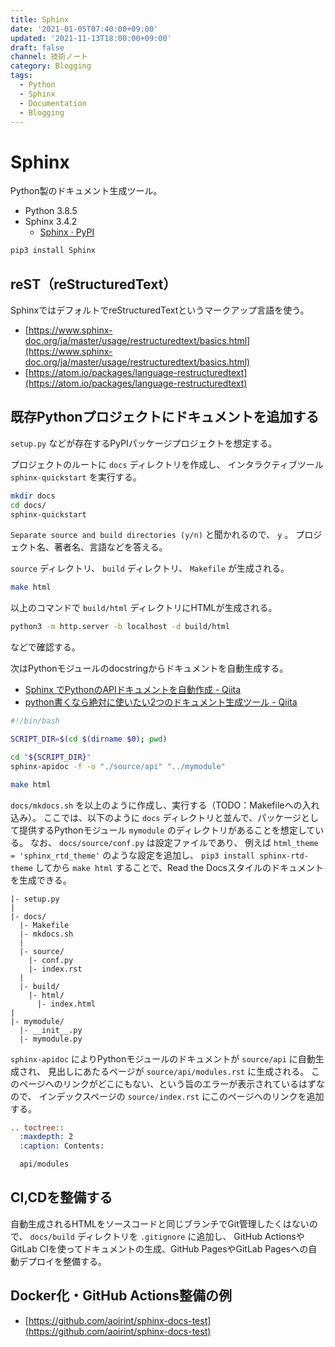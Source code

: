 ```yaml
---
title: Sphinx
date: '2021-01-05T07:40:00+09:00'
updated: '2021-11-13T18:00:00+09:00'
draft: false
channel: 技術ノート
category: Blogging
tags:
  - Python
  - Sphinx
  - Documentation
  - Blogging
---
```


# Sphinx

Python製のドキュメント生成ツール。

- Python 3.8.5
- Sphinx 3.4.2
  - [Sphinx · PyPI](https://pypi.org/project/Sphinx/)

```bash
pip3 install Sphinx
```

## reST（reStructuredText）

SphinxではデフォルトでreStructuredTextというマークアップ言語を使う。

- [https://www.sphinx-doc.org/ja/master/usage/restructuredtext/basics.html](https://www.sphinx-doc.org/ja/master/usage/restructuredtext/basics.html)
- [https://atom.io/packages/language-restructuredtext](https://atom.io/packages/language-restructuredtext)

## 既存Pythonプロジェクトにドキュメントを追加する

`setup.py` などが存在するPyPIパッケージプロジェクトを想定する。

プロジェクトのルートに `docs` ディレクトリを作成し、
インタラクティブツール `sphinx-quickstart` を実行する。

```bash
mkdir docs
cd docs/
sphinx-quickstart
```

`Separate source and build directories (y/n)` と聞かれるので、 `y` 。
プロジェクト名、著者名、言語などを答える。

`source` ディレクトリ、 `build` ディレクトリ、 `Makefile` が生成される。

```bash
make html
```

以上のコマンドで `build/html` ディレクトリにHTMLが生成される。

```bash
python3 -m http.server -b localhost -d build/html
```

などで確認する。

次はPythonモジュールのdocstringからドキュメントを自動生成する。

- [Sphinx でPythonのAPIドキュメントを自動作成 - Qiita](https://qiita.com/some-nyan/items/1980198a05c12d90e5c3)
- [python書くなら絶対に使いたい2つのドキュメント生成ツール - Qiita](https://qiita.com/hatsumi3/items/11c5bc835efe713e4767)

```bash
#!/bin/bash

SCRIPT_DIR=$(cd $(dirname $0); pwd)

cd "${SCRIPT_DIR}"
sphinx-apidoc -f -o "./source/api" "../mymodule"

make html
```

`docs/mkdocs.sh` を以上のように作成し、実行する（TODO：Makefileへの入れ込み）。
ここでは、以下のように `docs` ディレクトリと並んで、パッケージとして提供するPythonモジュール `mymodule` のディレクトリがあることを想定している。
なお、 `docs/source/conf.py` は設定ファイルであり、
例えば `html_theme = 'sphinx_rtd_theme'` のような設定を追加し、
`pip3 install sphinx-rtd-theme` してから `make html` することで、Read the Docsスタイルのドキュメントを生成できる。

```plain
|- setup.py
|
|- docs/
  |- Makefile
  |- mkdocs.sh
  |
  |- source/
    |- conf.py
    |- index.rst
  |
  |- build/
    |- html/
      |- index.html
|
|- mymodule/
  |- __init__.py
  |- mymodule.py
```

`sphinx-apidoc` によりPythonモジュールのドキュメントが `source/api` に自動生成され、
見出しにあたるページが `source/api/modules.rst` に生成される。
このページへのリンクがどこにもない、という旨のエラーが表示されているはずなので、
インデックスページの `source/index.rst` にこのページへのリンクを追加する。

```reStructuredText
.. toctree::
  :maxdepth: 2
  :caption: Contents:

  api/modules
```

## CI,CDを整備する

自動生成されるHTMLをソースコードと同じブランチでGit管理したくはないので、
`docs/build` ディレクトリを `.gitignore` に追加し、
GitHub ActionsやGitLab CIを使ってドキュメントの生成、GitHub PagesやGitLab Pagesへの自動デプロイを整備する。

## Docker化・GitHub Actions整備の例

- [https://github.com/aoirint/sphinx-docs-test](https://github.com/aoirint/sphinx-docs-test)
